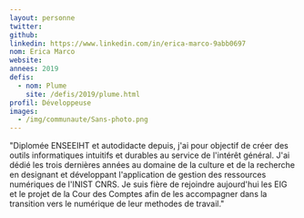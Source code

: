 ```yaml
---
layout: personne
twitter: 
github: 
linkedin: https://www.linkedin.com/in/erica-marco-9abb0697
nom: Erica Marco
website:
annees: 2019
defis: 
  - nom: Plume
    site: /defis/2019/plume.html
profil: Développeuse
images:
  - /img/communaute/Sans-photo.png
---
```


"Diplomée ENSEEIHT et autodidacte depuis, j'ai pour objectif de créer des outils informatiques intuitifs et durables au service de l'intérêt général. J'ai dédié les trois dernières années au domaine de la culture et de la recherche en designant et développant l'application de gestion des ressources numériques de l'INIST CNRS. Je suis fière de rejoindre aujourd'hui les EIG et le projet de la Cour des Comptes afin de les accompagner dans la transition vers le numérique de leur methodes de travail."
